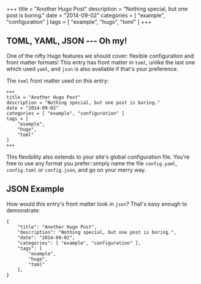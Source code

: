 +++
title = "Another Hugo Post"
description = "Nothing special, but one post is boring."
date = "2014-09-02"
categories = [ "example", "configuration" ]
tags = [
    "example",
    "hugo",
    "toml"
]
+++

TOML, YAML, JSON --- Oh my!
-------------------------

One of the nifty Hugo features we should cover: flexible configuration and front matter formats! This entry has front
matter in `toml`, unlike the last one which used `yaml`, and `json` is also available if that's your preference.

The `toml` front matter used on this entry:

```
+++
title = "Another Hugo Post"
description = "Nothing special, but one post is boring."
date = "2014-09-02"
categories = [ "example", "configuration" ]
tags = [
    "example",
    "hugo",
    "toml"
]
+++
```

This flexibility also extends to your site's global configuration file. You're free to use any format you prefer::simply
name the file `config.yaml`, `config.toml` or `config.json`, and go on your merry way.

JSON Example
------------

How would this entry's front matter look in `json`? That's easy enough to demonstrate:

```
{
    "title": "Another Hugo Post",
    "description": "Nothing special, but one post is boring.",
    "date": "2014-09-02",
    "categories": [ "example", "configuration" ],
    "tags": [
        "example",
        "hugo",
        "toml"
    ],
}
```
